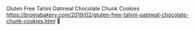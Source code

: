Gluten Free Tahini Oatmeal Chocolate Chunk Cookies	https://bromabakery.com/2019/02/gluten-free-tahini-oatmeal-chocolate-chunk-cookies.html	
਍